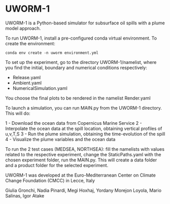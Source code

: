 # UWORM-1

UWORM-1 is a Python-based simulator for subsurface oil spills with a plume model approach.

To run UWORM-1, install a pre-configured conda virtual environment. To create the environment:

    conda env create -n uworm environment.yml

To set up the experiment, go to the directory UWORM-1/namelist, where you find the initial, boundary and numerical conditions respectively:

- Release.yaml
- Ambient.yaml
- NumericalSimulation.yaml

You choose the final plots to be rendered in the namelist Render.yaml

To launch a simulation, you can run MAIN.py from the UWORM-1 directory. This will do:

1 - Download the ocean data from Copernicus Marine Service
2 - Interpolate the ocean data at the spill location, obtaining vertical profiles of u,v,T,S
3 - Run the plume simulation, obtaining the time-evolution of the spill
4 - Visualize the plume variables and the ocean data

To run the 2 test cases (MEDSEA, NORTHSEA): fill the namelists with values related to the respective experiment, change the StaticPaths.yaml with the chosen experiment folder, run the MAIN.py. This will create a data folder and a product folder for the selected experiment.




UWORM-1 was developed at the Euro-Mediterranean Center on Climate Change Foundation (CMCC) in Lecce, Italy

Giulia Gronchi, Nadia Pinardi,
Megi Hoxhaj, Yordany Morejon Loyola, Mario Salinas, Igor Atake
